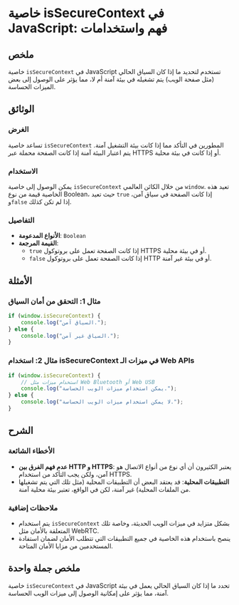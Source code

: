 <!--
Meta Description: # خاصية isSecureContext في JavaScript: فهم واستخدامات ## ملخص خاصية `isSecureContext` في JavaScript تستخدم لتحديد ما إذا كان السياق الحالي (مثل صفحة ا...
Meta Keywords: issecurecontext, إذا, بيئة, آمنة, كانت
-->

# خاصية isSecureContext في JavaScript: فهم واستخدامات

## ملخص
خاصية `isSecureContext` في JavaScript تستخدم لتحديد ما إذا كان السياق الحالي (مثل صفحة الويب) يتم تشغيله في بيئة آمنة أم لا، مما يؤثر على الوصول إلى بعض الميزات الحساسة.

## الوثائق
### الغرض
تساعد خاصية `isSecureContext` المطورين في التأكد مما إذا كانت بيئة التشغيل آمنة. يتم اعتبار البيئة آمنة إذا كانت الصفحة محملة عبر HTTPS أو إذا كانت في بيئة محلية.

### الاستخدام
يمكن الوصول إلى خاصية `isSecureContext` من خلال الكائن العالمي `window`. تعيد هذه الخاصية قيمة من نوع Boolean، حيث تعيد `true` إذا كانت الصفحة في سياق آمن، و`false` إذا لم تكن كذلك.

### التفاصيل
- **الأنواع المدعومة**: `Boolean`
- **القيمة المرجعة**: 
  - `true` إذا كانت الصفحة تعمل على بروتوكول HTTPS أو في بيئة محلية.
  - `false` إذا كانت الصفحة تعمل على بروتوكول HTTP أو في بيئة غير آمنة.

## الأمثلة
### مثال 1: التحقق من أمان السياق
```javascript
if (window.isSecureContext) {
    console.log("السياق آمن.");
} else {
    console.log("السياق غير آمن.");
}
```

### مثال 2: استخدام isSecureContext في ميزات الـ Web APIs
```javascript
if (window.isSecureContext) {
    // استخدام ميزات مثل Web Bluetooth أو Web USB
    console.log("يمكن استخدام ميزات الويب الحساسة.");
} else {
    console.log("لا يمكن استخدام ميزات الويب الحساسة.");
}
```

## الشرح
### الأخطاء الشائعة
- **عدم فهم الفرق بين HTTP و HTTPS**: يعتبر الكثيرون أن أي نوع من أنواع الاتصال هو آمن، ولكن يجب التأكد من استخدام HTTPS.
- **التطبيقات المحلية**: قد يعتقد البعض أن التطبيقات المحلية (مثل تلك التي يتم تشغيلها من الملفات المحلية) غير آمنة، لكن في الواقع، تعتبر بيئة محلية آمنة.

### ملاحظات إضافية
- يتم استخدام `isSecureContext` بشكل متزايد في ميزات الويب الحديثة، وخاصة تلك المتعلقة بالأمان مثل WebRTC.
- ينصح باستخدام هذه الخاصية في جميع التطبيقات التي تتطلب الأمان لضمان استفادة المستخدمين من مزايا الأمان المتاحة.

## ملخص جملة واحدة
خاصية `isSecureContext` في JavaScript تحدد ما إذا كان السياق الحالي يعمل في بيئة آمنة، مما يؤثر على إمكانية الوصول إلى ميزات الويب الحساسة.